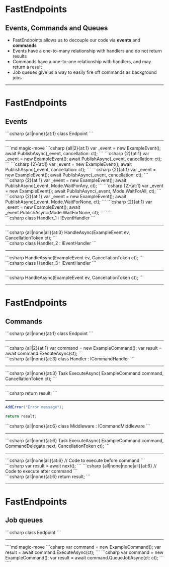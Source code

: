 <h1>FastEndpoints</h1>
<h2>Events, Commands and Queues</h2>

<ul class="content">
  <li>FastEndpoints allows us to decouple our code via <strong>events</strong> and <strong>commands</strong></li>
  <v-clicks>
    <li>Events have a one-to-many relationship with handlers and do not return results</li>
    <li>Commands have a one-to-one relationship with handlers, and may return a result</li>
    <li>Job queues give us a way to easily fire off commands as background jobs</li>
  </v-clicks>
</ul>

<!--
If we’re feeling particularly nostalgic, FastEndpoints allows for that familiar Mediator-like handler pattern as well.

This allows for what is a very simple starting point to organically grow into a solution that's more reminiscent of a typical MediatR-based solution; or, perhaps we just want to extract some common logic without necessarily wrapping it a service.

FastEndpoint’s commands and events reflect the familiar MediatR request / response pattern, as well as their notifications pattern.

[click] Events are essentially a one-to-many fire-and-forget, while commands [click] have a one-to-one relationship with handlers, and may return a result.

[click] We also have the ability to queue up commands to be run in the background &mdash; useful for long-running tasks where we don't want to block a user's interaction with a web page.
-->

---

<h1>FastEndpoints</h1>
<h2>Events</h2>

<div class="content">

<v-drag pos="52,176,350,_">
  <div class="box" data-id="endpoint">
```csharp {all|none}{at:1}
class Endpoint<TRequest>
```
  <hr/>
````md magic-move
```csharp {all|2}{at:1}
var _event = new ExampleEvent();
await PublishAsync(_event, cancellation: ct);
```
```csharp {2}{at:1}
var _event = new ExampleEvent();
await PublishAsync(_event, cancellation: ct);
```
```csharp {2}{at:1}
var _event = new ExampleEvent();
await PublishAsync(_event, cancellation: ct);
```
```csharp {2}{at:1}
var _event = new ExampleEvent();
await PublishAsync(_event, cancellation: ct);
```
```csharp {2}{at:1}
var _event = new ExampleEvent();
await PublishAsync(_event, Mode.WaitForAny, ct);
```
```csharp {2}{at:1}
var _event = new ExampleEvent();
await PublishAsync(_event, Mode.WaitForAll, ct);
```
```csharp {2}{at:1}
var _event = new ExampleEvent();
await PublishAsync(_event, Mode.WaitForNone, ct);
```
```csharp {2}{at:1}
var _event = new ExampleEvent();
await _event.PublishAsync(Mode.WaitForNone, ct);
```
````
  </div>
</v-drag>

  <v-drag pos="568,352,350,_">
    <div class="box" data-id="first" v-click="2">
```csharp
class Handler_1 : IEventHandler<ExampleEvent>
```
      <hr/>
```csharp {all|none|all}{at:3}
HandleAsync(ExampleEvent ev, CancellationToken ct);
```
    </div>
  </v-drag>

  <FancyArrow v-click="2" q1="[data-id=endpoint]" q2="[data-id=first]" pos1="bottom-right" pos2="top-left" color="gray" head-size="15" width="1" class="z-100" seed="1" />
  <FancyArrow v-click="[5,7]" q1="[data-id=endpoint]" q2="[data-id=first]" pos1="bottom-right" pos2="top-left" color="pink" head-size="15" width="3" class="z-100" seed="1" />

  <v-drag pos="608,204,350,_">
    <div class="box" data-id="second" v-click="5">
```csharp
class Handler_2 : IEventHandler<ExampleEvent>
```
      <hr/>
```csharp
HandleAsync(ExampleEvent ev, CancellationToken ct);
```
    </div>
  </v-drag>

  <FancyArrow v-click="5" q1="[data-id=endpoint]" q2="[data-id=second]" pos1="right" pos2="left" color="gray" head-size="15" width="1" class="z-100" seed="2" />
  <FancyArrow v-click="[6,7]" q1="[data-id=endpoint]" q2="[data-id=second]" pos1="right" pos2="left" color="pink" head-size="15" width="3" class="z-100" seed="2" />

  <v-drag pos="133,412,350,_">
    <div class="box" data-id="third" v-click="5">
```csharp
class Handler_3 : IEventHandler<ExampleEvent>
```
      <hr/>
```csharp
HandleAsync(ExampleEvent ev, CancellationToken ct);
```
    </div>
  </v-drag>

  <FancyArrow v-click="5" q1="[data-id=endpoint]" q2="[data-id=third]" pos1="bottom" pos2="top" color="gray" head-size="15" width="1" class="z-100" seed="3" />
  <FancyArrow v-click="[6,7]" q1="[data-id=endpoint]" q2="[data-id=third]" pos1="bottom" pos2="top" color="pink" head-size="15" width="3" class="z-100" seed="3" />
</div>

<!--
Raising events in FastEndpoints is pretty straightforward.

Create an event inside an `Endpoint` [click], and publish it with `PublishAsync`.

[click] Any event handlers with that event provided as its [click] type parameter will be invoked. [click]

We can wait for any one of our handlers to complete execution... [click]

Or we can wait for all of them... [click]

Or we can wait for none. [click]

Events can also be invoked from outside of an endpoint if required [click], by having our event class implement `IEvent`, which exposes a `PublishAsync` method on the event itself.
-->

---

<h1>FastEndpoints</h1>
<h2>Commands</h2>

<div class="content">
  <v-drag pos="52,176,315,_">
    <div class="box" data-id="command-endpoint">
```csharp {all|none}{at:1}
class Endpoint<TRequest>
```
      <hr/>
```csharp {all|2}{at:1}
var command = new ExampleCommand();
var result = await command.ExecuteAsync(ct);
```
    </div>
  </v-drag>

  <v-drag pos="491,176,390,_">
    <div class="box" data-id="command-handler" v-click="[2,5]">
```csharp {all|none}{at:3}
class Handler : ICommandHandler<ExampleCommand, int>
```
      <hr/>
```csharp {all|none}{at:3}
Task<int> ExecuteAsync(
    ExampleCommand command,
    CancellationToken ct);
```
<div v-click="[3,4]" class="v-click-foo">
  <hr/>
```csharp
return result;
```
</div>
<div v-click="4" class="v-click-foo">
  <hr/>

```csharp {all|1}{at:3}
AddError("Error message");

return result;
```
</div>
    </div>
  </v-drag>

  <v-drag pos="491,176,390,_">
    <div class="box" data-id="middleware" v-click="5">
```csharp {all|none}{at:6}
class Middleware
    : ICommandMiddleware<ExampleCommand, int>
```
      <hr/>
```csharp {all|none}{at:6}
Task<int> ExecuteAsync(
    ExampleCommand command,
    CommandDelegate<int> next,
    CancellationToken ct);
```
<hr/>
<div data-id="middleware-before">
```csharp {all|none|all}{at:6}
// Code to execute before command
```
</div>
```csharp
var result = await next();
```
```csharp {all|none|none|all}{at:6}
// Code to execute after command
```
<div data-id="middleware-after">
```csharp {all|none}{at:6}
return result;
```
</div>
    </div>
  </v-drag>

  <FancyArrow v-click="2" x1="362" y1="245" x2="493" y2="245" color="pink" head-size="15" width="1" class="z-100" seed="70" />
</div>

<style>
  .slidev-vclick-hidden {
    display: none;
  }
</style>

<!--
Commands are likewise straightforward to implement at the most basic level, providing us with a request / response pipeline to a single handler.

[click] We simply call `ExecuteAsync()` on our command [click], which will invoke the handler, and optionally return the result. [click]

We can also call `AddError` [click] from a command handler to append to the error context, which will add the error to any others raised by other commands or the endpoint itself.

[click] Commands also give us the benefit of a middleware-like pipeline which function just about the same as pipeline behaviours in MediatR.

[click] Using a middleware here simply requires us to invoke the `next()` delegate to execute our command handler, with whatever code we want to run before [click] and after [click] the command is handled.
-->

---

<h1>FastEndpoints</h1>
<h2>Job queues</h2>

<div class="content">
  <v-drag pos="52,176,350,_">
    <div class="box">
```csharp
class Endpoint<TRequest>
```
      <hr/>
````md magic-move
```csharp
var command = new ExampleCommand();
var result = await command.ExecuteAsync(ct);
```
```csharp
var command = new ExampleCommand();
var result = await command.QueueJobAsync(ct: ct);
```
````
    </div>
  </v-drag>

</div>

<!--
Leaning into commands more heavily and getting into the really interesting offerings.

Job queues are a fantastic piece of functionality, giving us an easy way to spin up background jobs — useful for long-running tasks where we don’t want to block a user’s interaction with a web page, for example.

The jobs themselves are use the same ICommand interface — unless we want to hook into progress tracking, in which case we must use a different interface provided by FastEndpoints.

While it is a little annoying to have this decision made for us, jobs are designed to be durable and as such require a persistence layer of sorts.

While a little boilerplate needs to be introduced to support this, it is largely copying and pasting a couple of files from the documentation, and we very quickly have a nice way to handle potentially long-running background operations asynchronously.

Outside of bringing in the boilerplate code, we simply call QueueJobAsync() on the command instead of ExecuteAsync() to queue the command for background execution.

This command in particular implements job tracking, so it uses the ITrackableJob interface, and the handler on the right sets the total steps before looping through and incrementing the steps over time.

Since the endpoint that starts the job returns a tracking ID, <CLICK> we can use that to cancel the job at any point.

Assuming we don’t do that however, we can query the status of the job, allowing us to provide the caller with a progress update, or simply sending back the result <CLICK>.

Very handy, with just a small amount of boilerplate code required.
-->
